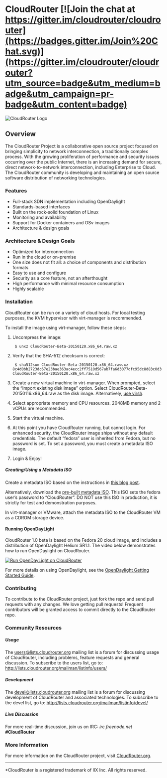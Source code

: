 # CloudRouter [![Join the chat at https://gitter.im/cloudrouter/cloudrouter](https://badges.gitter.im/Join%20Chat.svg)](https://gitter.im/cloudrouter/cloudrouter?utm_source=badge&utm_medium=badge&utm_campaign=pr-badge&utm_content=badge)

![CloudRouter Logo](http://cloudrouter.org/wp-content/uploads/2015/01/CloudRouter-Logo-Regular.png)

## Overview

The CloudRouter Project is a collaborative open source project focused on bringing simplicity to network interconnection, a traditionally complex process. With the growing proliferation of performance and security issues occurring over the public Internet, there is an increasing demand for secure, direct network-to-network interconnection, including Enterprise to Cloud.  The CloudRouter community is developing and maintaining an open source software distribution of networking technologies.


### Features

- Full-stack SDN implementation including OpenDaylight
- Standards-based interfaces
- Built on the rock-solid foundation of Linux
- Monitoring and availability
- Support for Docker containers and OSv images
- Architecture & design goals

### Architecture & Design Goals

- Optimized for interconnection
- Run in the cloud or on-premise
- One size does not fit all: a choice of components and distribution formats
- Easy to use and configure
- Security as a core feature, not an afterthought
- High performance with minimal resource consumption
- Highly scalable

### Installation

CloudRouter can be run on a variety of cloud hosts. For local testing purposes, the KVM hypervisor with virt-manager is recommended. 

To install the image using virt-manager, follow these steps:

1. Uncompress the image: 

		$ unxz CloudRouter-Beta-20150120.x86_64.raw.xz

2. Verify that the SHA-512 checksum is correct:

		$ sha512sum CloudRouter-Beta-20150120.x86_64.raw.xz 8c4d0bb2723dc67e23bae363ac4ecc2ff7510d567ab7fa6d3077dfc95dc8d83c0d362ea7d5050e4366b9d6d1ab49e24b032e2f444e22e633863e9242925fc701 CloudRouter-Beta-20150120.x86_64.raw.xz

3. Create a new virtual machine in virt-manager. When prompted, select the “Import existing disk image” option. Select CloudRouter-Beta-20150116.x86_64.raw as the disk image. Alternatively, [use virsh](http://youtu.be/ISUJaYv0hg8).

4. Select appropriate memory and CPU resources. 2048MB memory and 2 vCPUs are recommended.

5. Start the virtual machine.

6. At this point you have CloudRouter running, but cannot login. For enhanced security, the CloudRouter image ships without any default credentials. The default “fedora” user is inherited from Fedora, but no password is set. To set a password, you must create a metadata ISO image.

7. Login & Enjoy!

##### Creating/Using a Metadata ISO

Create a metadata ISO based on the instructions in [this blog post](https://www.technovelty.org//linux/running-cloud-images-locally.html). 

Alternatively, download the [pre-built metadata ISO](http://cloudrouter.org/repo/beta/images/cr-init.iso). This ISO sets the fedora user’s password to “CloudRouter”. DO NOT use this ISO in production, it is strictly for test and demonstration purposes.

In virt-manager or VMware, attach the metadata ISO to the CloudRouter VM as a CDROM storage device.



#### Running OpenDayLight

CloudRouter 1.0 beta is based on the Fedora 20 cloud image, and includes a distribution of OpenDaylight Helium SR1.1. The video below demonstrates how to run OpenDaylight on CloudRouter.

[![Run OpenDayLight on CloudRouter](http://img.youtube.com/vi/Lq53clTFI4I/0.jpg)](http://www.youtube.com/watch?v=Lq53clTFI4I)

For more details on using OpenDaylight, see the [OpenDaylight Getting Started Guide](http://www.opendaylight.org/resources/getting-started-guide).

### Contributing

To contribute to the CloudRouter project, just fork the repo and send pull requests with any changes. We love getting pull requests! Frequent contributors will be granted access to commit directly to the CloudRouter repo.

### Community Resources

##### Usage

The <users@lists.cloudrouter.org> mailing list is a forum for discussing usage of CloudRouter, including problems, feature requests and general discussion. To subscribe to the users list, go to: <http://lists.cloudrouter.org/mailman/listinfo/users/>

##### Development

The <devel@lists.cloudrouter.org> mailing list is a forum for discussing development of CloudRouter and associated technologies. To subscribe to the devel list, go to: <http://lists.cloudrouter.org/mailman/listinfo/devel/>

##### Live Discussion

For more real-time discussion, join us on IRC: *irc.freenode.net* **#CloudRouter**

### More Information

For more information on the CloudRouter project, visit [CloudRouter.org](https://cloudrouter.org/).

---

*CloudRouter is a registered trademark of IIX Inc. All rights reserved. 
